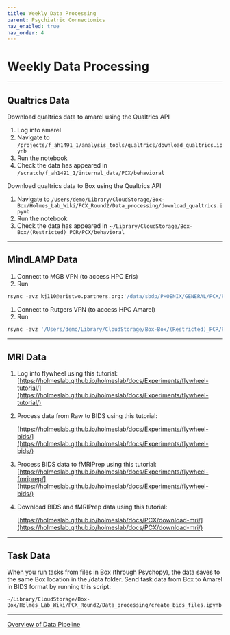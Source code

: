 ```yaml
---
title: Weekly Data Processing
parent: Psychiatric Connectomics
nav_enabled: true
nav_order: 4
---
```

# Weekly Data Processing

---
## Qualtrics Data

Download qualtrics data to amarel using the Qualtrics API 

1. Log into amarel
2. Navigate to `/projects/f_ah1491_1/analysis_tools/qualtrics/download_qualtrics.ipynb`
3. Run the notebook
4. Check the data has appeared in `/scratch/f_ah1491_1/internal_data/PCX/behavioral`

Download qualtrics data to Box using the Qualtrics API 

1. Navigate to `/Users/demo/Library/CloudStorage/Box-Box/Holmes_Lab_Wiki/PCX_Round2/Data_processing/download_qualtrics.ipynb`
2. Run the notebook
3. Check the data has appeared in ~`/Library/CloudStorage/Box-Box/(Restricted)_PCR/PCX/behavioral`

---

## MindLAMP Data

1. Connect to MGB VPN (to access HPC Eris)
2. Run 

```python
rsync -avz kj110@eristwo.partners.org:'/data/sbdp/PHOENIX/GENERAL/PCX/PC*' '/Users/demo/Library/CloudStorage/Box-Box/(Restricted)_PCR/PCX/mindlamp_mri_data/data'
```

1. Connect to Rutgers VPN (to access HPC Amarel)
2. Run

```python
rsync -avz '/Users/demo/Library/CloudStorage/Box-Box/(Restricted)_PCR/PCX/mindlamp_mri_data/data' kj537@amarel.rutgers.edu:'/scratch/f_ah1491_1/internal_data/PCX'
```

---

## MRI Data

1. Log into flywheel using this tutorial: [https://holmeslab.github.io/holmeslab/docs/Experiments/flywheel-tutorial/](https://holmeslab.github.io/holmeslab/docs/Experiments/flywheel-tutorial/) 
2. Process data from Raw to BIDS using this tutorial:
    
    [https://holmeslab.github.io/holmeslab/docs/Experiments/flywheel-bids/](https://holmeslab.github.io/holmeslab/docs/Experiments/flywheel-bids/) 
    
3. Process BIDS data to fMRIPrep using this tutorial: [https://holmeslab.github.io/holmeslab/docs/Experiments/flywheel-fmriprep/](https://holmeslab.github.io/holmeslab/docs/Experiments/flywheel-bids/) 
4. Download BIDS and fMRIPrep data using this tutorial:
    
    [https://holmeslab.github.io/holmeslab/docs/PCX/download-mri/](https://holmeslab.github.io/holmeslab/docs/PCX/download-mri/) 
    

---

## Task Data

When you run tasks from files in Box (through Psychopy), the data saves to the same Box location in the /data folder. Send task data from Box to Amarel in BIDS format by running this script: 

`~/Library/CloudStorage/Box-Box/Holmes_Lab_Wiki/PCX_Round2/Data_processing/create_bids_files.ipynb`

---

[Overview of Data Pipeline](https://www.notion.so/Overview-of-Data-Pipeline-25ecf00eb93680c09f1ac3f54ed16e75?pvs=21)